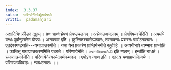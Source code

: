 ```yaml
---
index:  3.3.37
sutra:  परिन्योर्नीणोर्द्यूताभ्रेषयोः
vritti:  padamanjari
---
```


अक्षादिभिः क्रीडनं द्यूतम् । `भ्रेप चलने` भ्रेषणं भ्रेषःउचलनम् । अभ्रेषःउअचलनम् । भ्रेषविषयश्चेदिति । अयमपि ग्रन्थः पूर्वानुसारेण योज्यः । अनपचार इति । कुत्सितश्चारोऽपचारः, तस्मादन्यः प्रशस्तः चारोऽनपचारः । एतदेवस्पष्टयति---यथाप्राप्तस्येति । यथा येन प्रकारेण प्राप्तिर्यस्येति बहुव्रीहिः । अव्ययीभावे त्वम्भावः प्राप्नोति । क्वचित्तु यथाप्राप्तकरणमिति पठ्यते । परिणायेनेति । `उपसर्गादसमासेऽपि` इति णत्वम् । हन्तीति बाधते । समन्तान्नयनेनेति । परिणायेनेत्यस्येदमर्थकथनम् । एषोऽत्र न्याय इति । एतदत्र यथाप्राप्तमित्यर्थः । परिणयःउविवाहः । न्ययःउनाशः ।।
